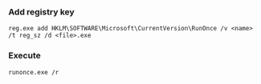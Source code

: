 ### Add registry key
```
reg.exe add HKLM\SOFTWARE\Microsoft\CurrentVersion\RunOnce /v <name> /t reg_sz /d <file>.exe
```

### Execute
```
runonce.exe /r
```

